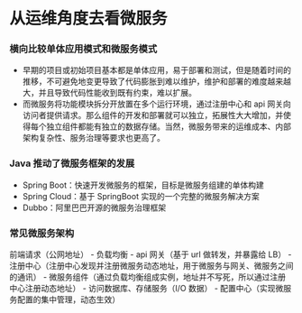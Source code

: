 # 从运维角度去看微服务
### 横向比较单体应用模式和微服务模式
- 早期的项目或初始项目基本都是单体应用，易于部署和测试，但是随着时间的推移，不可避免地变更导致了代码膨胀到难以维护，维护和部署的难度越来越大，并且导致代码性能收到既有约束，难以扩展。
- 而微服务将功能模块拆分开放置在多个运行环境，通过注册中心和 api 网关向访问者提供请求。那么组件的开发和部署就可以独立，拓展性大大增加，并使得每个独立组件都能有独立的数据存储。当然，微服务带来的运维成本、内部架构复杂性、服务治理等要求也更高了。
### Java 推动了微服务框架的发展
- Spring Boot：快速开发微服务的框架，目标是微服务组建的单体构建
- Spring Cloud：基于 SpringBoot 实现的一个完整的微服务解决方案
- Dubbo：阿里巴巴开源的微服务治理框架
### 常见微服务架构
前端请求（公网地址） - 负载均衡 - api 网关（基于 url 做转发，并暴露给 LB） - 注册中心（注册中心发现并注册微服务动态地址，用于微服务与网关、微服务之间的通讯） - 微服务组件（通过负载均衡组成实例，地址并不写死，所以通过注册中心注册动态地址） - 访问数据库、存储服务（I/O 数据） - 配置中心（实现微服务配置的集中管理，动态生效）